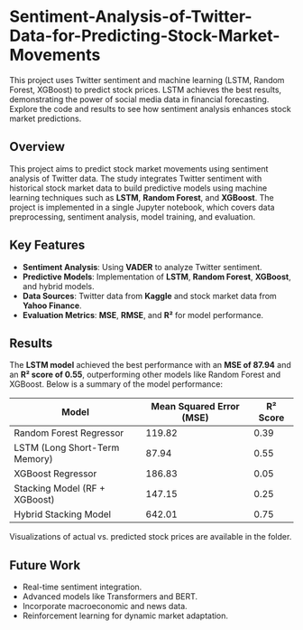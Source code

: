 # Sentiment-Analysis-of-Twitter-Data-for-Predicting-Stock-Market-Movements
This project uses Twitter sentiment and machine learning (LSTM, Random Forest, XGBoost) to predict stock prices. LSTM achieves the best results, demonstrating the power of social media data in financial forecasting. Explore the code and results to see how sentiment analysis enhances stock market predictions.

## Overview
This project aims to predict stock market movements using sentiment analysis of Twitter data. The study integrates Twitter sentiment with historical stock market data to build predictive models using machine learning techniques such as **LSTM**, **Random Forest**, and **XGBoost**. The project is implemented in a single Jupyter notebook, which covers data preprocessing, sentiment analysis, model training, and evaluation.

## Key Features
- **Sentiment Analysis**: Using **VADER** to analyze Twitter sentiment.
- **Predictive Models**: Implementation of **LSTM**, **Random Forest**, **XGBoost**, and hybrid models.
- **Data Sources**: Twitter data from **Kaggle** and stock market data from **Yahoo Finance**.
- **Evaluation Metrics**: **MSE**, **RMSE**, and **R²** for model performance.


## Results
The **LSTM model** achieved the best performance with an **MSE of 87.94** and an **R² score of 0.55**, outperforming other models like Random Forest and XGBoost. Below is a summary of the model performance:

| Model                     | Mean Squared Error (MSE) | R² Score |
|---------------------------|--------------------------|----------|
| Random Forest Regressor    | 119.82                  | 0.39     |
| LSTM (Long Short-Term Memory) | 87.94                  | 0.55     |
| XGBoost Regressor          | 186.83                  | 0.05     |
| Stacking Model (RF + XGBoost) | 147.15                | 0.25     |
| Hybrid Stacking Model      | 642.01                  | 0.75     |

Visualizations of actual vs. predicted stock prices are available in the folder.

## Future Work
- Real-time sentiment integration.
- Advanced models like Transformers and BERT.
- Incorporate macroeconomic and news data.
- Reinforcement learning for dynamic market adaptation.
